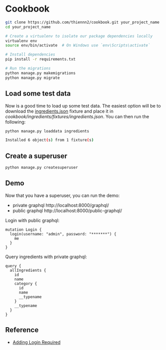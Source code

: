 # Cookbook

```bash
git clone https://github.com/thiennn2/cookbook.git your_project_name
cd your_project_name

# Create a virtualenv to isolate our package dependencies locally
virtualenv env
source env/bin/activate  # On Windows use `env\Scripts\activate`

# Install dependencies
pip install -r requirements.txt

# Run the migrations
python manage.py makemigrations
python manage.py migrate
```
## Load some test data
Now is a good time to load up some test data.
The easiest option will be to download the [ingredients.json](https://raw.githubusercontent.com/graphql-python/graphene-django/master/examples/cookbook/cookbook/ingredients/fixtures/ingredients.json) fixture and place it in 
*cookbook/ingredients/fixtures/ingredients.json*.
You can then run the following:

```bash
python manage.py loaddata ingredients

Installed 6 object(s) from 1 fixture(s)
```

## Create a superuser
```bash
python manage.py createsuperuser
```

## Demo
Now that you have a superuser, you can run the demo:
- private graphql http://localhost:8000/graphql/
- public graphql http://localhost:8000/public-graphql/

Login with public graphql:
```
mutation Login {
  login(username: "admin", password: "*******") {
    me
  }
}
```
Query ingredients with private graphql:
```
query {
  allIngredients {
    id
    name
    category {
      id
      name
      __typename
    }
    __typename
  }
}
```

## Reference
- [Adding Login Required](https://docs.graphene-python.org/projects/django/en/latest/authorization/#adding-login-required)